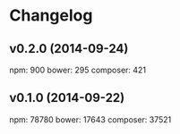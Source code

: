 # Changelog

## v0.2.0 (2014-09-24)
npm: 900
bower: 295
composer: 421

## v0.1.0 (2014-09-22)
npm: 78780
bower: 17643
composer: 37521
